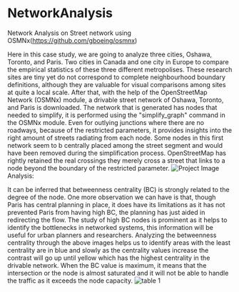 # NetworkAnalysis
Network Analysis on Street network using OSMNx(https://github.com/gboeing/osmnx)

Here in this case study, we are going to analyze three cities, Oshawa, Toronto, and Paris. Two cities in Canada and one city in Europe to compare the empirical statistics of these three different metropolises. These research sites are tiny yet do not correspond to complete neighbourhood boundary definitions, although they are valuable for visual comparisons among sites at quite a local scale. After that, with the help of the OpenStreetMap Network (OSMNx) module, a drivable street network of Oshawa, Toronto, and Paris is downloaded.
The network that is generated has nodes that needed to simplify, it is performed using the "simplify_graph" command in the OSMNx module. Even for outlying junctions where there are no roadways, because of the restricted parameters, it provides insights into the right amount of streets radiating from each node. Some nodes in this first network seem to b centrally placed among the street segment and would have been removed during the simplification process. OpenStreetMap has rightly retained the real crossings they merely cross a street that links to a node beyond the boundary of the restricted parameter.
![Project Image](https://user-images.githubusercontent.com/40570777/182005653-dc8ddc5e-0f25-44a2-9a21-7364ec7b6b74.png)
Analysis:

It can be inferred that betweenness centrality (BC) is strongly related to the degree of the node. One more observation we can have is that, though Paris has central planning in place, it does have its limitations as it has not prevented Paris from having high BC, the planning has just aided in redirecting the flow. The study of high BC nodes is prominent as it helps to identify the bottlenecks in networked systems, this information will be useful for urban planners and researchers.
Analyzing the betweenness centrality through the above images helps us to identify areas with the least centrality are in blue and slowly as the centrality values increase the contrast will go up until yellow which has the highest centrality in the drivable network. When the BC value is maximum, it means that the intersection or the node is almost saturated and it will not be able to handle the traffic as it exceeds the node capacity.
![table 1](https://user-images.githubusercontent.com/40570777/182005669-b72f8247-7ea8-44f9-8ca5-fe9b0b64ebf7.png)
